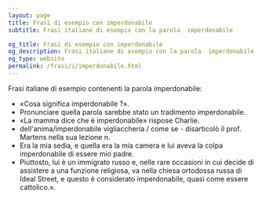 ```yaml
---
layout: page
title: Frasi di esempio con imperdonabile 
subtitle: Frasi italiane di esempio con la parola  imperdonabile

og_title: Frasi di esempio con imperdonabile 
og_description: Frasi italiane di esempio con la parola  imperdonabile
og_type: website
permalink: /frasi/i/imperdonabile.html
---
```


Frasi italiane di esempio contenenti la parola imperdonabile:


- «Cosa significa imperdonabile ?».
- Pronunciare quella parola sarebbe stato un tradimento imperdonabile.
- «La mamma dice che è imperdonabile» rispose Charlie.
- dell'anima/imperdonabile vigliaccheria / come se - disarticolò il prof. Martens nella sua lezione n.
- Era la mia sedia, e quella era la mia camera e lui aveva la colpa imperdonabile di essere mio padre.
- Piuttosto, lui è un immigrato russo e, nelle rare occasioni in cui decide di assistere a una funzione religiosa, va nella chiesa ortodossa russa di Ideal Street, e questo è considerato imperdonabile, quasi come essere cattolico.».
